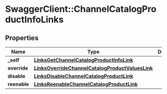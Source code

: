 # SwaggerClient::ChannelCatalogProductInfoLinks

## Properties
Name | Type | Description | Notes
------------ | ------------- | ------------- | -------------
**_self** | [**LinksGetChannelCatalogProductInfoLink**](LinksGetChannelCatalogProductInfoLink.md) |  | 
**override** | [**LinksOverrideChannelCatalogProductValuesLink**](LinksOverrideChannelCatalogProductValuesLink.md) |  | 
**disable** | [**LinksDisableChannelCatalogProductLink**](LinksDisableChannelCatalogProductLink.md) |  | [optional] 
**reenable** | [**LinksReenableChannelCatalogProductLink**](LinksReenableChannelCatalogProductLink.md) |  | [optional] 


